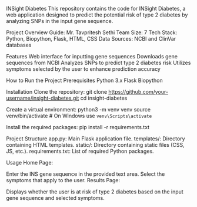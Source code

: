 INSight Diabetes
This repository contains the code for INSight Diabetes, a web application designed to predict the
potential risk of type 2 diabetes by analyzing SNPs in the input gene sequence.

Project Overview
Guide: Mr. Tavpritesh Sethi
Team Size: 7
Tech Stack: Python, Biopython, Flask, HTML, CSS
Data Sources: NCBI and ClinVar databases

Features
Web interface for inputting gene sequences
Downloads gene sequences from NCBI
Analyzes SNPs to predict type 2 diabetes risk
Utilizes symptoms selected by the user to enhance prediction accuracy

How to Run the Project
Prerequisites
Python 3.x
Flask
Biopython

Installation
Clone the repository: git clone https://github.com/your-username/insight-diabetes.git
cd insight-diabetes

Create a virtual environment: python3 -m venv venv
source venv/bin/activate  # On Windows use `venv\Scripts\activate`

Install the required packages: pip install -r requirements.txt

Project Structure
app.py: Main Flask application file.
templates/: Directory containing HTML templates.
static/: Directory containing static files (CSS, JS, etc.).
requirements.txt: List of required Python packages.

Usage
Home Page:


Enter the INS gene sequence in the provided text area.
Select the symptoms that apply to the user.
Results Page:


Displays whether the user is at risk of type 2 diabetes based on the input gene sequence and selected symptoms.

